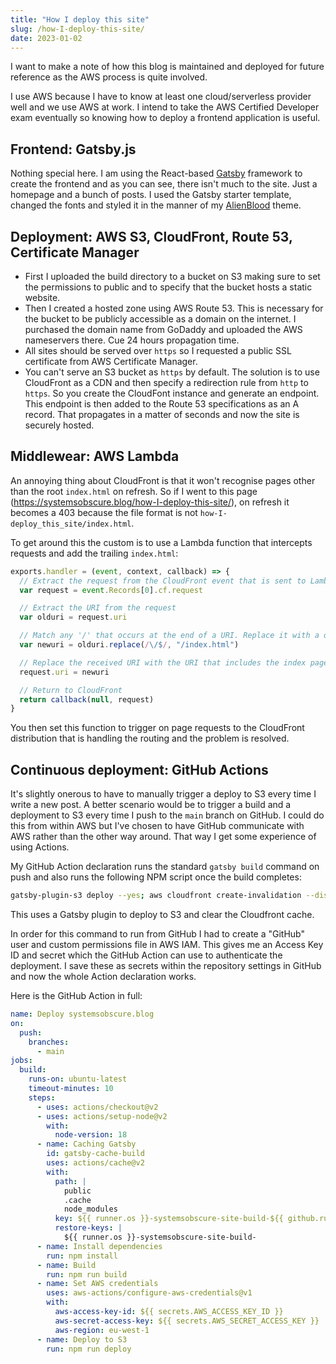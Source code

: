 ```yaml
---
title: "How I deploy this site"
slug: /how-I-deploy-this-site/
date: 2023-01-02
---
```


I want to make a note of how this blog is maintained and deployed for future
reference as the AWS process is quite involved.

I use AWS because I have to know at least one cloud/serverless provider well and
we use AWS at work. I intend to take the AWS Certified Developer exam eventually
so knowing how to deploy a frontend application is useful.

## Frontend: Gatsby.js

Nothing special here. I am using the React-based [Gatsby]() framework to create
the frontend and as you can see, there isn't much to the site. Just a homepage
and a bunch of posts. I used the Gatsby starter template, changed the fonts and
styled it in the manner of my [AlienBlood]() theme.

## Deployment: AWS S3, CloudFront, Route 53, Certificate Manager

- First I uploaded the build directory to a bucket on S3 making sure to set the
  permissions to public and to specify that the bucket hosts a static website.
- Then I created a hosted zone using AWS Route 53. This is necessary for the
  bucket to be publicly accessible as a domain on the internet. I purchased the
  domain name from GoDaddy and uploaded the AWS nameservers there. Cue 24 hours
  propagation time.
- All sites should be served over `https` so I requested a public SSL
  certificate from AWS Certificate Manager.
- You can't serve an S3 bucket as `https` by default. The solution is to use
  CloudFront as a CDN and then specify a redirection rule from `http` to
  `https`. So you create the CloudFont instance and generate an endpoint. This
  endpoint is then added to the Route 53 specifications as an A record. That
  propagates in a matter of seconds and now the site is securely hosted.

## Middlewear: AWS Lambda

An annoying thing about CloudFront is that it won't recognise pages other than
the root `index.html` on refresh. So if I went to this page
(https://systemsobscure.blog/how-I-deploy-this-site/), on refresh it becomes a
403 because the file format is not `how-I-deploy_this_site/index.html`.

To get around this the custom is to use a Lambda function that intercepts
requests and add the trailing `index.html`:

```js
exports.handler = (event, context, callback) => {
  // Extract the request from the CloudFront event that is sent to Lambda@Edge
  var request = event.Records[0].cf.request

  // Extract the URI from the request
  var olduri = request.uri

  // Match any '/' that occurs at the end of a URI. Replace it with a default index
  var newuri = olduri.replace(/\/$/, "/index.html")

  // Replace the received URI with the URI that includes the index page
  request.uri = newuri

  // Return to CloudFront
  return callback(null, request)
}
```

You then set this function to trigger on page requests to the CloudFront
distribution that is handling the routing and the problem is resolved.

## Continuous deployment: GitHub Actions

It's slightly onerous to have to manually trigger a deploy to S3 every time I
write a new post. A better scenario would be to trigger a build and a deployment
to S3 every time I push to the `main` branch on GitHub. I could do this from
within AWS but I've chosen to have GitHub communicate with AWS rather than the
other way around. That way I get some experience of using Actions.

My GitHub Action declaration runs the standard `gatsby build` command on push
and also runs the following NPM script once the build completes:

```bash
gatsby-plugin-s3 deploy --yes; aws cloudfront create-invalidation --distribution-id <REDACTED> --paths '/*';",
```

This uses a Gatsby plugin to deploy to S3 and clear the Cloudfront cache.

In order for this command to run from GitHub I had to create a "GitHub" user and
custom permissions file in AWS IAM. This gives me an Access Key ID and secret
which the GitHub Action can use to authenticate the deployment. I save these as
secrets within the repository settings in GitHub and now the whole Action
declaration works.

Here is the GitHub Action in full:

```yaml
name: Deploy systemsobscure.blog
on:
  push:
    branches:
      - main
jobs:
  build:
    runs-on: ubuntu-latest
    timeout-minutes: 10
    steps:
      - uses: actions/checkout@v2
      - uses: actions/setup-node@v2
        with:
          node-version: 18
      - name: Caching Gatsby
        id: gatsby-cache-build
        uses: actions/cache@v2
        with:
          path: |
            public
            .cache
            node_modules
          key: ${{ runner.os }}-systemsobscure-site-build-${{ github.run_id }}
          restore-keys: |
            ${{ runner.os }}-systemsobscure-site-build-
      - name: Install dependencies
        run: npm install
      - name: Build
        run: npm run build
      - name: Set AWS credentials
        uses: aws-actions/configure-aws-credentials@v1
        with:
          aws-access-key-id: ${{ secrets.AWS_ACCESS_KEY_ID }}
          aws-secret-access-key: ${{ secrets.AWS_SECRET_ACCESS_KEY }}
          aws-region: eu-west-1
      - name: Deploy to S3
        run: npm run deploy
```
